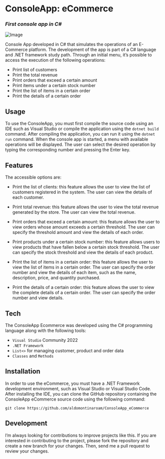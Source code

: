 <h1 class="code-line" data-line-start=0 data-line-end=1 ><a id="ConsoleApp_eCommerce_0"></a>ConsoleApp: eCommerce</h1>
<h3 class="code-line" data-line-start=1 data-line-end=2 ><a id="_First_console_app_in_C__1"></a><em>First console app in C#</em></h3>
<p class="has-line-data" data-line-start="3" data-line-end="4"><img src="https://www.bing.com/images/blob?bcid=qPli0zt8k5cFgVblLnx1SQbK.wSf.....xM" alt="Image"></p>
<p class="has-line-data" data-line-start="6" data-line-end="7">Console App developed in C# that simulates the operations of an E-Commerce platform. The development of the app is part of a C# language and .NET framework study path. Through an initial menu, it’s possible to access the execution of the following operations:</p>
<ul>
<li class="has-line-data" data-line-start="7" data-line-end="8">Print list of customers</li>
<li class="has-line-data" data-line-start="8" data-line-end="9">Print the total revenue</li>
<li class="has-line-data" data-line-start="9" data-line-end="10">Print orders that exceed a certain amount</li>
<li class="has-line-data" data-line-start="10" data-line-end="11">Print items under a certain stock number</li>
<li class="has-line-data" data-line-start="11" data-line-end="12">Print the list of items in a certain order</li>
<li class="has-line-data" data-line-start="12" data-line-end="14">Print the details of a certain order</li>
</ul>
<h2 class="code-line" data-line-start=14 data-line-end=15 ><a id="Usage_14"></a>Usage</h2>
<p class="has-line-data" data-line-start="15" data-line-end="16">To use the ConsoleApp, you must first compile the source code using an IDE such as Visual Studio or compile the application using the <code>dotnet build</code> command. After compiling the application, you can run it using the <code>dotnet run</code> command. When the console app is started, a menu with available operations will be displayed. The user can select the desired operation by typing the corresponding number and pressing the Enter key.</p>
<h2 class="code-line" data-line-start=17 data-line-end=18 ><a id="Features_17"></a>Features</h2>
<p class="has-line-data" data-line-start="18" data-line-end="19">The accessible options are:</p>
<ul>
<li class="has-line-data" data-line-start="19" data-line-end="21">
<p class="has-line-data" data-line-start="19" data-line-end="20">Print the list of clients: this feature allows the user to view the list of customers registered in the system. The user can view the details of each customer.</p>
</li>
<li class="has-line-data" data-line-start="21" data-line-end="23">
<p class="has-line-data" data-line-start="21" data-line-end="22">Print total revenue: this feature allows the user to view the total revenue generated by the store. The user can view the total revenue.</p>
</li>
<li class="has-line-data" data-line-start="23" data-line-end="25">
<p class="has-line-data" data-line-start="23" data-line-end="24">Print orders that exceed a certain amount: this feature allows the user to view orders whose amount exceeds a certain threshold. The user can specify the threshold amount and view the details of each order.</p>
</li>
<li class="has-line-data" data-line-start="25" data-line-end="27">
<p class="has-line-data" data-line-start="25" data-line-end="26">Print products under a certain stock number: this feature allows users to view products that have fallen below a certain stock threshold. The user can specify the stock threshold and view the details of each product.</p>
</li>
<li class="has-line-data" data-line-start="27" data-line-end="29">
<p class="has-line-data" data-line-start="27" data-line-end="28">Print the list of items in a certain order: this feature allows the user to view the list of items in a certain order. The user can specify the order number and view the details of each item, such as the name, description, price, and quantity purchased.</p>
</li>
<li class="has-line-data" data-line-start="29" data-line-end="31">
<p class="has-line-data" data-line-start="29" data-line-end="30">Print the details of a certain order: this feature allows the user to view the complete details of a certain order. The user can specify the order number and view details.</p>
</li>
</ul>
<h2 class="code-line" data-line-start=31 data-line-end=32 ><a id="Tech_31"></a>Tech</h2>
<p class="has-line-data" data-line-start="33" data-line-end="34">The ConsoleApp Ecommerce was developed using the C# programming language along with the following tools:</p>
<ul>
<li class="has-line-data" data-line-start="34" data-line-end="35"><code>Visual Studio</code> Community 2022</li>
<li class="has-line-data" data-line-start="35" data-line-end="36"><code>.NET Framework</code></li>
<li class="has-line-data" data-line-start="36" data-line-end="37"><code>List&lt;&gt;</code> for managing customer, product and order data</li>
<li class="has-line-data" data-line-start="37" data-line-end="39"><code>Classes</code> and <code>Methods</code></li>
</ul>
<h2 class="code-line" data-line-start=39 data-line-end=40 ><a id="Installation_39"></a>Installation</h2>
<p class="has-line-data" data-line-start="40" data-line-end="41">In order to use the eCommerce, you must have a .NET Framework development environment, such as Visual Studio or Visual Studio Code. After installing the IDE, you can clone the GitHub repository containing the ConsoleApp eCommerce source code using the following command:</p>
<pre><code class="has-line-data" data-line-start="42" data-line-end="44">git clone https://github.com/aldomontinaroam/ConsoleApp_eCommerce
</code></pre>
<h2 class="code-line" data-line-start=45 data-line-end=46 ><a id="Development_45"></a>Development</h2>
<p class="has-line-data" data-line-start="47" data-line-end="48">I’m always looking for contributions to improve projects like this. If you are interested in contributing to the project, please fork the repository and create a new branch for your changes. Then, send me a pull request to review your changes.</p>
